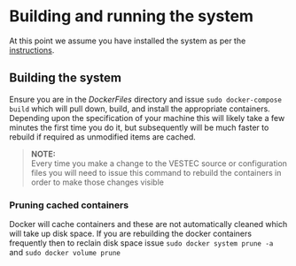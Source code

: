 # Building and running the system

At this point we assume you have installed the system as per the [instructions](https://github.com/VESTEC-EU/vestec-system/blob/main/Docs/install.md). 

## Building the system

Ensure you are in the _DockerFiles_ directory and issue `sudo docker-compose build` which will pull down, build, and install the appropriate containers. Depending upon the specification of your machine this will likely take a few minutes the first time you do it, but subsequently will be much faster to rebuild if required as unmodified items are cached.

>**NOTE:**  
> Every time you make a change to the VESTEC source or configuration files you will need to issue this command to rebuild the containers in order to make those changes visible

### Pruning cached containers

Docker will cache containers and these are not automatically cleaned which will take up disk space. If you are rebuilding the docker containers frequently then to reclain disk space issue `sudo docker system prune -a` and `sudo docker volume prune`
